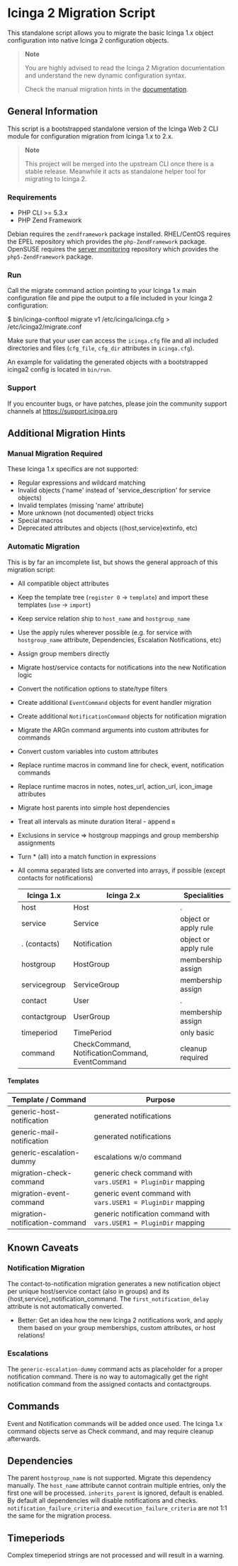 # Icinga 2 Migration Script

This standalone script allows you to migrate the basic Icinga 1.x
object configuration into native Icinga 2 configuration objects.

> **Note**
>
> You are highly advised to read the Icinga 2 Migration documentation
> and understand the new dynamic configuration syntax.
>
> Check the manual migration hints in the [documentation](http://docs.icinga.org/icinga2/latest/).

## General Information

This script is a bootstrapped standalone version of the Icinga Web 2 CLI
module for configuration migration from Icinga 1.x to 2.x.

> **Note**
>
> This project will be merged into the upstream CLI once there is
> a stable release. Meanwhile it acts as standalone helper tool
> for migrating to Icinga 2.

### Requirements

* PHP CLI >= 5.3.x
* PHP Zend Framework

Debian requires the `zendframework` package installed.
RHEL/CentOS requires the EPEL repository which provides the `php-ZendFramework`
package.
OpenSUSE requires the [server monitoring](https://build.opensuse.org/project/show/server:monitoring)
repository which provides the `php5-ZendFramework` package.

### Run

Call the migrate command action pointing to your Icinga 1.x main
configuration file and pipe the output to a file included in your
Icinga 2 configuration:

 $ bin/icinga-conftool migrate v1 /etc/icinga/icinga.cfg > /etc/icinga2/migrate.conf

Make sure that your user can access the `icinga.cfg` file and all included
directories and files (`cfg_file`, `cfg_dir` attributes in `icinga.cfg`).

An example for validating the generated objects with a bootstrapped icinga2
config is located in `bin/run`.

### Support

If you encounter bugs, or have patches, please join the community
support channels at https://support.icinga.org

## Additional Migration Hints

### Manual Migration Required

These Icinga 1.x specifics are not supported:

* Regular expressions and wildcard matching
* Invalid objects ('name' instead of 'service\_description' for service objects)
* Invalid templates (missing 'name' attribute)
* More unknown (not documented) object tricks
* Special macros
* Deprecated attributes and objects ({host,service}extinfo, etc)


### Automatic Migration

This is by far an imcomplete list, but shows the general approach of
this migration script:

* All compatible object attributes
* Keep the template tree (`register 0` -> `template`) and import these templates (`use` -> `import`)
* Keep service relation ship to `host_name` and `hostgroup_name`
* Use the apply rules wherever possible (e.g. for service with `hostgroup_name` attribute, Dependencies, Escalation Notifications, etc)
* Assign group members directly
* Migrate host/service contacts for notifications into the new Notification logic
* Convert the notification options to state/type filters
* Create additional `EventCommand` objects for event handler migration
* Create additional `NotificationCommand` objects for notification migration
* Migrate the ARGn command arguments into custom attributes for commands
* Convert custom variables into custom attributes
* Replace runtime macros in command line for check, event, notification commands
* Replace runtime macros in notes, notes\_url, action\_url, icon\_image attributes
* Migrate host parents into simple host dependencies
* Treat all intervals as minute duration literal - append `m`
* Exclusions in service => hostgroup mappings and group membership assignments
* Turn * (all) into a match function in expressions
* All comma separated lists are converted into arrays, if possible (except contacts for notifications)

  Icinga 1.x 	| Icinga 2.x						| Specialities
  --------------|-------------------------------------------------------|---------------
  host		| Host							| .
  service	| Service						| object or apply rule
  . (contacts)  | Notification						| object or apply rule
  hostgroup     | HostGroup						| membership assign
  servicegroup  | ServiceGroup						| membership assign
  contact	| User							| .
  contactgroup  | UserGroup						| membership assign
  timeperiod    | TimePeriod						| only basic
  command       | CheckCommand, NotificationCommand, EventCommand	| cleanup required

#### Templates

  Template / Command		| Purpose
  ------------------------------|------------------------------
  generic-host-notification	| generated notifications
  generic-mail-notification	| generated notifications
  generic-escalation-dummy	| escalations w/o command
  migration-check-command	| generic check command with `vars.USER1 = PluginDir` mapping
  migration-event-command	| generic event command with `vars.USER1 = PluginDir` mapping
  migration-notification-command | generic notification command with `vars.USER1 = PluginDir` mapping


## Known Caveats

### Notification Migration

The contact-to-notification migration generates a new notification object
per unique host/service contact (also in groups) and its
{host,service}_notification_command.
The `first_notification_delay` attribute is not automatically converted.

* Better: Get an idea how the new Icinga 2 notifications work, and
apply them based on your group memberships, custom attributes, or host
relations!

### Escalations

The `generic-escalation-dummy` command acts as placeholder for a proper
notification command. There is no way to automagically get the right
notification command from the assigned contacts and contactgroups.

## Commands

Event and Notification commands will be added once used. The Icinga 1.x
command objects serve as Check command, and may require cleanup afterwards.

## Dependencies

The parent `hostgroup_name` is not supported. Migrate this dependency
manually. The `host_name` attribute cannot contrain multiple entries, only
the first one will be processed. `inherits_parent` is ignored, default
is enabled.
By default all dependencies will disable notifications and checks.
`notification_failure_criteria` and `execution_failure_criteria` are not
1:1 the same for the migration process.

## Timeperiods

Complex timeperiod strings are not processed and will result in a warning.
